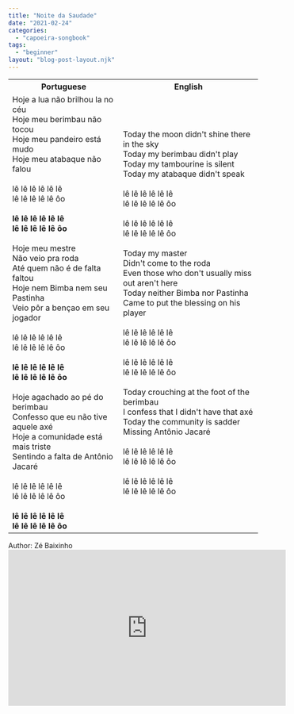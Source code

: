 ```yaml
---
title: "Noite da Saudade"
date: "2021-02-24"
categories: 
  - "capoeira-songbook"
tags: 
  - "beginner"
layout: "blog-post-layout.njk"
---
```


<table class="capoeira-table">
    <tr class="header-row">
        <th>Portuguese</th>
        <th>English</th>
    </tr>
    <tr>
        <td>Hoje a lua não brilhou la no céu<br>
        Hoje meu berimbau não tocou<br>
        Hoje meu pandeiro está mudo<br>
        Hoje meu atabaque não falou<br>
        <br>
        lê lê lê lê lê lê<br>
        lê lê lê lê lê ôo<br>
        <br>
        <strong>lê lê lê lê lê lê<br>
        lê lê lê lê lê ôo</strong><br>
        <br>
        Hoje meu mestre<br>
        Não veio pra roda<br>
        Até quem não é de falta faltou<br>
        Hoje nem Bimba nem seu Pastinha<br>
        Veio pôr a bençao em seu jogador<br>
        <br>
        lê lê lê lê lê lê<br>
        lê lê lê lê lê ôo<br>
        <br>
        <strong>lê lê lê lê lê lê<br>
        lê lê lê lê lê ôo</strong><br>
        <br>
        Hoje agachado ao pé do berimbau<br>
        Confesso que eu não tive aquele axé<br>
        Hoje a comunidade está mais triste<br>
        Sentindo a falta de Antônio Jacaré<br>
        <br>
        lê lê lê lê lê lê<br>
        lê lê lê lê lê ôo<br>
        <strong><br>
        lê lê lê lê lê lê<br>
        lê lê lê lê lê ôo</strong></td>
        <td>Today the moon didn't shine there in the sky<br>
        Today my berimbau didn't play<br>
        Today my tambourine is silent<br>
        Today my atabaque didn't speak<br>
        <br>
        lê lê lê lê lê lê<br>
        lê lê lê lê lê ôo<br>
        <br>
        lê lê lê lê lê lê<br>
        lê lê lê lê lê ôo<br>
        <br>
        Today my master<br>
        Didn't come to the roda<br>
        Even those who don't usually miss out aren't here<br>
        Today neither Bimba nor Pastinha<br>
        Came to put the blessing on his player<br>
        <br>
        lê lê lê lê lê lê<br>
        lê lê lê lê lê ôo<br>
        <br>
        lê lê lê lê lê lê<br>
        lê lê lê lê lê ôo<br>
        <br>
        Today crouching at the foot of the berimbau<br>
        I confess that I didn't have that axé<br>
        Today the community is sadder<br>
        Missing Antônio Jacaré<br>
        <br>
        lê lê lê lê lê lê<br>
        lê lê lê lê lê ôo<br>
        <br>
        lê lê lê lê lê lê<br>
        lê lê lê lê lê ôo</td>
    </tr>
</table>

<figcaption>
Author: Zé Baixinho
</figcaption>

<iframe width="560" height="315" src="https://www.youtube.com/embed/wEIYf8zT7So" title="YouTube video player" frameborder="0" allow="accelerometer; autoplay; clipboard-write; encrypted-media; gyroscope; picture-in-picture" allowfullscreen></iframe>